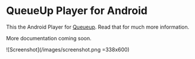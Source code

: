 # QueueUp Player for Android

This the Android Player for [Queueup](https://github.com/extrakt/queueup-spotify.git). Read that for much more information.

More documentation coming soon.

![Screenshot](/images/screenshot.png =338x600)
